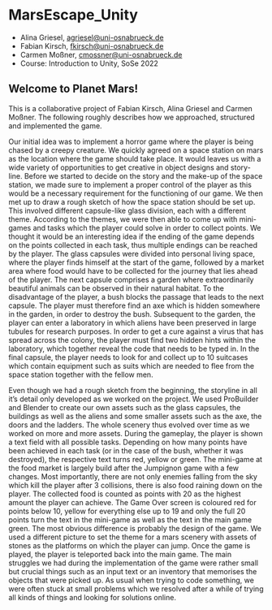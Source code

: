 # MarsEscape_Unity

- Alina Griesel, agriesel@uni-osnabrueck.de
- Fabian Kirsch, fkirsch@uni-osnabrueck.de
- Carmen Moßner, cmossner@uni-osnabrueck.de
- Course: Introduction to Unity, SoSe 2022


## Welcome to Planet Mars!



This is a collaborative project of Fabian Kirsch, Alina Griesel and Carmen Moßner. The following roughly describes how we approached, structured and implemented the game.

Our initial idea was to implement a horror game where the player is being chased by a creepy creature. We quickly agreed on a space station on mars as the location where the game should take place. It would leaves us with a wide variety of opportunities to get creative in object designs and story-line.
Before we started to decide on the story and the make-up of the space station, we made sure to implement a proper control of the player as this would be a necessary requirement for the functioning of our game. We then met up to draw a rough sketch of how the space station should be set up. This involved different capsule-like glass division, each with a different theme. According to the themes, we were then able to come up with mini-games and tasks which the player could solve in order to collect points. We thought it would be an interesting idea if the ending of the game depends on the points collected in each task, thus multiple endings can be reached by the player. The glass capsules were divided into personal living space, where the player finds himself at the start of the game, followed by a market area where food would have to be collected for the journey that lies ahead of the player. The next capsule comprises a garden where extraordinarily beautiful animals can be observed in their natural habitat. To the disadvantage of the player, a bush blocks the passage that leads to the next capsule. The player must therefore find an axe which is hidden somewhere in the garden, in order to destroy the bush. Subsequent to the garden, the player can enter a laboratory in which aliens have been preserved in large tubules for research purposes. In order to get a cure against a virus that has spread across the colony, the player must find two hidden hints within the laboratory, which together reveal the code that needs to be typed in. In the final capsule, the player needs to look for and collect up to 10 suitcases which contain equipment such as suits which are needed to flee from the space station together with the fellow men.

Even though we had a rough sketch from the beginning, the storyline in all it’s detail only developed as we worked on the project. We used ProBuilder and Blender to create our own assets such as the glass capsules, the buildings as well as the aliens and some smaller assets such as the axe, the doors and the ladders. The whole scenery thus evolved over time as we worked on more and more assets.
During the gameplay, the player is shown a text field with all possible tasks. Depending on how many points have been achieved in each task (or in the case of the bush, whether it was destroyed), the respective text turns red, yellow or green. The mini-game at the food market is largely build after the Jumpignon game with a few changes. Most importantly, there are not only enemies falling from the sky which kill the player after 3 collisions, there is also food raining down on the player. The collected food is counted as points with 20 as the highest amount the player can achieve. The Game Over screen is coloured red for points below 10, yellow for everything else up to 19 and only the full 20 points turn the text in the mini-game as well as the text in the main game green. The most obvious difference is probably the design of the game. We used a different picture to set the theme for a mars scenery with assets of stones as the platforms on which the player can jump. Once the game is played, the player is teleported back into the main game.
The main struggles we had during the implementation of the game were rather small but crucial things such as an input text or an inventory that memorises the objects that were picked up. As usual when trying to code something, we were often stuck at small problems which we resolved after a while of trying all kinds of things and looking for solutions online.

